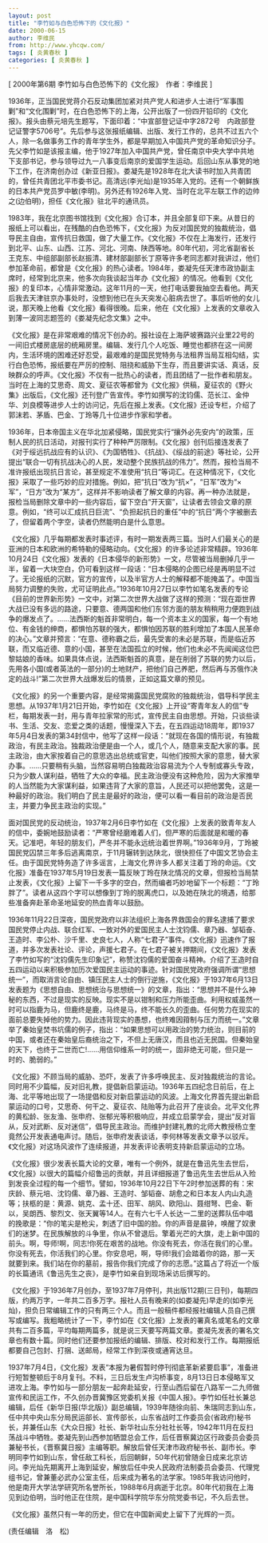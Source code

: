 ```yaml
---
layout: post
title: "李竹如与白色恐怖下的《文化报》"
date: 2000-06-15
author: 李维民
from: http://www.yhcqw.com/
tags: [ 炎黄春秋 ]
categories: [ 炎黄春秋 ]
---
```



[ 2000年第6期 李竹如与白色恐怖下的《文化报》　作者：李维民 ]


1936年，正当国民党蒋介石反动集团加紧对共产党人和进步人士进行“军事围剿”和“文化围剿”时，在白色恐怖下的上海，公开出版了一份四开铅印的《文化报》。报头由蔡元培先生题写，下面印着：“中宣部登记证中字2872号　内政部登记证警字5706号”。先后参与这张报纸编辑、出版、发行工作的，总共不过五六个人，除一名做事务工作的青年学生外，都是早期加入中国共产党的革命知识分子。先父李竹如是该报主编，他于1927年加入中国共产党，曾任南京中央大学中共地下支部书记，参与领导过九一八事变后南京的爱国学生运动。后回山东从事党的地下工作，在济南创办过《新亚日报》。娄凝先是1928年在北大读书时加入共青团的，曾任共青团北平市委书记。高清远(李光灿)是1935年入党的。还有一个朝鲜族的日本共产党员罗中敏(李明)。另外还有1926年入党、当时在北平左联工作的边帅之(边伯明)，担任《文化报》驻北平的通讯员。


1983年，我在北京图书馆找到《文化报》合订本，并且全部复印下来。从昔日的报纸上可以看出，在残酷的白色恐怖下，《文化报》为反对国民党的独裁统治，倡导民主自由，宣传抗日救国，做了大量工作。《文化报》不仅在上海发行，还发行到北平、山东、山西、江苏、河北、河南、陕西等地。80年代初，河北省副省长王克东、中组部副部长赵振清、建材部副部长丁原等许多老同志都对我讲过，他们参加革命前，都曾是《文化报》的热心读者。1984年，娄凝先任天津市政协副主席时，经常到北京来，他多次向我谈起当年办《文化报》的情况。他看到《文化报》的复印本，心情非常激动。这年11月的一天，他打电话要我抽空去看他。两天后我去天津驻京办事处时，没想到他已在头天突发心脏病去世了。事后听他的女儿说，那天晚上他看《文化报》看得很晚。后来，他在《文化报》上发表的文章收入到薄一波同志题签的《娄凝先纪念文集》之中。


《文化报》是在非常艰难的情况下创办的。报社设在上海萨坡赛路兴业里22号的一间旧式楼房底层的统厢房里。编辑、发行几个人吃饭、睡觉也都挤在这一间房内，生活环境的困难还好忍受，最艰难的是国民党特务与法租界当局互相勾结，实行白色恐怖，报纸要在严厉的控制、阻挠和威胁下生存，而且要讲实话、真话，反映群众的呼声。《文化报》不仅有一批热心的读者，而且团结了一批作者和朋友。当时在上海的艾思奇、周文、夏征农等都曾为《文化报》供稿，夏征农的《野火集》出版后，《文化报》还刊登广告宣传。李竹如撰写的沈钧儒、范长江、金仲华、刘良模等进步人士的访问记，先后在报上发表。《文化报》还设专栏，介绍了郭沫若、茅盾、巴金、丁玲等几十位进步作家和学者。


1936年，日本帝国主义在华北加紧侵略，国民党实行“攘外必先安内”的政策，压制人民的抗日活动，对报刊实行了种种严厉限制。《文化报》创刊后接连发表了《对于绥远抗战应有的认识》、《为国牺牲》、《抗战》、《绥战的前途》等社论，公开提出“联合一切有抗战决心的人民，发动整个民族抗战的伟力”。然而，报检当局不准许报纸出现抗日言论，甚至规定不准使用“抗日”等词汇。在这种情况下，《文化报》采取了一些巧妙的应对措施。例如，把“抗日”改为“抗×”，“日军”改为“×军”，“日方”改为“某方”，这样并不影响读者了解文章的内容。再一种办法就是，报检当局删除文章中的一些内容后，留下空白“开天窗”，让读者去领会文章的原意。例如，“终可以汇成抗日巨流”、“负担起抗日的重任”中的“抗日”两个字被删去了，但留着两个字空，读者仍然能明白是什么意思。


《文化报》几乎每期都发表时事述评，有时一期发表两三篇。当时人们最关心的是亚洲的日本和欧洲的希特勒的侵略动向。《文化报》的许多论述非常精辟。1936年10月24日《文化报》发表的《日本侵华的新形势》一文，尽管被当局删掉几乎一半，留着一大块空白，仍可看到这样一段话：“日本侵略的企图已经是再明显不过了。无论报纸的沉默，官方的宣传，以及半官方人士的解释都不能掩盖了。中国当局努力调整的失败，尤可证明此点。”1936年10月27日以李竹如笔名发表的专论《目前的世界新形势》一文中，对第二次世界大战做了这样的预测：“现在距世界大战已没有多远的路途，只要意、德两国和他们东邻方面的朋友稍稍用力便跑到战争的爆发点了。……法西斯的魁首非常明白，每一个资本主义的国家，每一个有地位、有金钱的绅商，都惧怕苏联的强大，都惧怕因苏联的胜利增加了本国人民革命的决心。”文章并预言：“在意、德称霸之后，最先受害的未必是苏联，而是临近苏联，而又临近德、意的小国，甚至在法国孤立的时候，他们也未必不先闻闻这位巴黎姑娘的香味。如果具体点说，法西斯魁首的真意，是在削弱了苏联的势力以后，先用各小国(或者英法的一部分)的土地财产，把他们自己养肥，然后再与苏俄作决定的战斗!”第二次世界大战爆发后的情景，正如这篇文章的预见。


《文化报》的另一个重要内容，是经常揭露国民党腐败的独裁统治，倡导科学民主思想。从1937年1月21日开始，李竹如在《文化报》上开设“寄青年友人的信”专栏，每期发表一封，用与青年拉家常的形式，宣传民主自由思想。开始，只谈些读书、生活、交友、恋爱之类的话题，慢慢深入下去，在五四运动18周年，即1937年5月4日发表的第34封信中，他写了这样一段话：“就现在各国的情形说，有独裁政治，有民主政治。独裁政治便是由一个人，或几个人，随意来支配大家的事。民主政治，由大家按着自己的意思选出总统或官吏，叫他们按照大家的意思，替大家办事。……只要稍有头脑，当然容易明白独裁政治容易流为个人专制或寡头专政，只为少数人谋利益，牺牲了大众的幸福。民主政治便没有这种危险，因为大家推举的人当然能为大家谋利益，如果违背了大家的意旨，人民还可以把他罢免，这是一种最好的政治。我们明白了民主是最好的政治，便可以看一看目前的政治是否民主，并要力争民主政治的实现。”


面对国民党的反动统治，1937年2月6日李竹如在《文化报》上发表的致青年友人的信中，委婉地鼓励读者：“严寒曾经磨难着人们，但严寒的后面就是和暖的春天。记准吧，年轻的朋友们，严冬并不能永远统治着世界啊。”1936年9月，丁玲被国民党囚禁三年多后逃离南京，于11月辗转到达陕北，很快担任了中国文艺协会主任。由于国民党特务造了许多谣言，上海文化界许多人都关注着丁玲的命运。《文化报》准备在1937年5月19日发表一篇反映丁玲在陕北情况的文章，但报检当局禁止发表，《文化报》上留下一千多字的空白，然而编者巧妙地留下一个标题：“丁玲胖了”。读者从这四个字可以想像到丁玲的脱离虎口，以及她在陕北的境遇，给那些准备奔赴革命圣地延安的热血青年以鼓励。


1936年11月22日深夜，国民党政府以非法组织上海各界救国会的罪名逮捕了要求国民党停止内战、联合红军、一致对外的爱国民主人士沈钧儒、章乃器、邹韬奋、王造时、李公朴、沙千里、史良七人，人称“七君子”事件。《文化报》迅速作了报道，并多次发表社论、评论，声援七君子。在七君子被关押期间，《文化报》发表了李竹如写的“沈钧儒先生印象记”，称赞沈钧儒的爱国奋斗精神。介绍了王造时自五四运动以来积极参加历次爱国民主运动的事迹。针对国民党政府强调所谓“思想统一”，而取消言论自由、镇压民主人士的倒行逆施，《文化报》于1937年6月13日发表题为《思想自由、思想统治与思想统一》的文章，指出：“思想并不是什么神秘的东西，不过是现实的反映。现实不是以钳制和压力所能歪曲。利用权威虽然一时可以指鹿为马，但鹿终是鹿，马终是马，终不能长久的歪曲。任何势力在现实的面前总要失掉他的势力。因此违背现实的愚想，也终难因箝制与压力而统一。”文章举了秦始皇焚书坑儒的例子，指出：“如果思想可以用政治的势力统治，则目前的中国，或者还在秦始皇后裔统治之下，不但上无唐汉，而且也近无民国。但秦始皇的天下，也终于二世而亡!……用信仰维系一时的统一，固非绝无可能，但只是一时的、脆弱的。”


《文化报》不顾当局的威胁、恐吓，发表了许多呼唤民主、反对独裁统治的言论。同时用不少篇幅，反对旧礼教，提倡新启蒙运动。1936年五四纪念日前后，在上海、北平等地出现了一场提倡和反对新启蒙运动的风波。上海文化界首先提出新启蒙运动的口号，艾思奇、何干之、夏征农、陆贻等为此召开了座谈会。北平文化界的黄松龄、张友渔、张申府、张郁光等积极响应，并成立启蒙学会，提出“反对盲从，反对武断、反对迷信”，倡导民主政治。而维护封建礼教的北师大教授杨立奎竟然公开发表通电声讨。随后，张申府发表谈话，李何林等发表文章予以驳斥。《文化报》对这场风波作了连续报道，并发表评论表明支持新启蒙运动的立场。


《文化报》很少发表长篇大论的文章，唯有一个例外，就是在鲁迅先生去世后，《文化报》以很大的篇幅介绍鲁迅的贡献，并且详细报道了鲁迅先生去世后从入殓到发丧全过程的每一个细节。譬如，1936年10月22日下午2时参加送葬的有：宋庆龄、蔡元培、沈钧儒、章乃器、王造时、邹韬奋、胡愈之和日本友人内山丸造等；扶柩的是：黄源、姚克、孟十还、田军、胡风、欧阳山、聂绀弩、巴金、靳以，吴朗西、黎烈文、张天翼等14人。在有六七千人长达一二里的送葬队伍中唱的挽歌是：“你的笔尖是枪尖，刺透了旧中国的脸。你的声音是晨钟，唤醒了奴隶们的迷梦。在民族解放的斗争里，你从不曾退后。擎着光芒的大旗，走上新中国的前头。啊，导师!啊，同志!你死在艰苦的战地。你没有死去，你活在我们的心里。你没有死去，你活我们的心里。你安息吧，啊，导师!我们会踏着你的路，那一天就要到来。我们站在你的墓前，报告你我们完成了你的志愿。”这篇占了将近一个版的长篇通讯《鲁迅先生之丧》，是李竹如亲自到现场采访后撰写的。


《文化报》于1936年7月创办，至1937年7月停刊，共出版112期(三日刊)，每期四版，约两万字，一年共二百多万字。报社人员有晚来的(如娄凝先)早走的(如李光灿)，担负日常编辑工作的只有两三个人。而且一般稿件都经报社编辑人员自己撰写或编写。我粗略统计了一下，李竹如在《文化报》上发表的署真名或笔名的文章共有二百多篇，平均每期两篇多，就是说三天要写两篇文章。娄凝先发表的署名文章也有数十篇。同时他们还要参加报纸的编辑、排版、校对和发行工作。每期报纸都要自己包封、打捆、送邮局，经常工作到深夜或通宵达旦。


1937年7月4日，《文化报》发表“本报为暑假暂时停刊彻底革新紧要启事”，准备进行短暂整顿后于8月复刊。不料，三日后发生卢沟桥事变，8月13日日本侵略军又进攻上海。李竹如与一部分朋友一起奔赴延安，行至山西后留在八路军一二九师做宣传和民运工作，不久创办晋冀豫区党委机关报《中国人报》。李竹如任社长兼总编辑，后任《新华日报(华北版)》副总编辑，1939年随徐向前、朱瑞同志到山东，任中共中央山东分局民运部长、宣传部长，山东省战时工作委员会(省政府)秘书长，并兼任山东《大众日报》社长、新华社山东分社社长等，1942年11月在反扫荡战斗中牺牲。娄凝先到山西参加牺盟总会工作，后任晋察冀边区行政委员会委员兼秘书长，《晋察冀日报》主编等职。解放后曾任天津市政府秘书长、副市长。李明同李竹如到山东，曾任敌工科长，后回朝鲜，50年代初曾随金日成来北京访问。李光灿先期离开上海到延安，解放后任中央人民政府法制委员会委员、代理党组书记，曾兼董必武办公室主任，后来成为著名的法学家。1985年我访问他时，他是南开大学法学研究所名誉所长，1988年6月病逝于北京。80年代初我在上海见到边伯明，当时他正在住院，是中国科学院华东分院党委书记，不久后去世。

《文化报》虽然只有一年的历史，但它在中国新闻史上留下了光辉的一页。

(责任编辑　洛　松)


